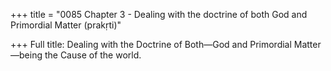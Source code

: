+++
title = "0085 Chapter 3 - Dealing with the doctrine of both God and Primordial Matter (prakṛti)"

+++
Full title: Dealing with the Doctrine of Both—God and Primordial Matter—being the Cause of the world.


